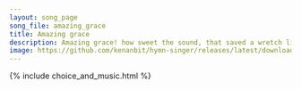 ```yaml
---
layout: song_page
song_file: amazing_grace
title: Amazing grace
description: Amazing grace! how sweet the sound, that saved a wretch like me! I once was lost, but now am found, was blind, but now I see.  'Twas grace that taught... christian 4part acapella 6verse musicbyother textbyother 
image: https://github.com/kenanbit/hymn-singer/releases/latest/download/amazing_grace-trad.png
---
```


{% include choice_and_music.html %}